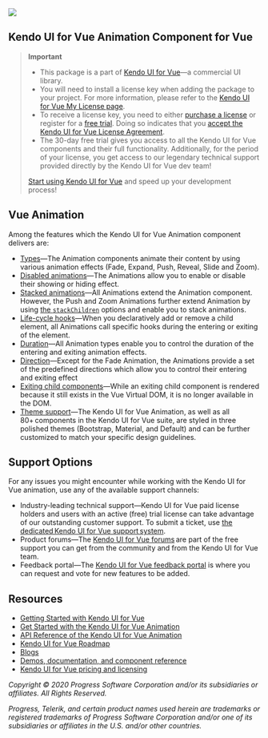 <a href="https://www.telerik.com/kendo-vue-ui/?utm_medium=referral&utm_source=npm&utm_campaign=kendo-ui-vue-trial-npm-animation&utm_content=banner" target="_blank">
<img src="https://www.telerik.com/kendo-vue-ui/npm-banner.svg">
</a>


## Kendo UI for Vue Animation Component for Vue	

> **Important**
> * This package is а part of [Kendo UI for Vue](https://www.telerik.com/kendo-vue-ui/?utm_medium=referral&utm_source=npm&utm_campaign=kendo-ui-vue-trial-npm-animation)&mdash;a commercial UI library.
> * You will need to install a license key when adding the package to your project. For more information, please refer to the [Kendo UI for Vue My License page](https://www.telerik.com/kendo-vue-ui/my-license/?utm_medium=referral&utm_source=npm&utm_campaign=kendo-ui-vue-trial-npm-animation).
> * To receive a license key, you need to either [purchase a license](https://www.telerik.com/purchase/kendo-ui/?utm_medium=referral&utm_source=npm&utm_campaign=kendo-ui-vue-trial-npm-animation) or register for a [free trial](https://www.telerik.com/download-login-v2-kendo-vue-ui?utm_medium=referral&utm_source=npm&utm_campaign=kendo-ui-vue-trial-npm-animation). Doing so indicates that you [accept the Kendo UI for Vue License Agreement](https://www.telerik.com/purchase/license-agreement/kendo-ui?utm_medium=referral&utm_source=npm&utm_campaign=kendo-ui-vue-trial-npm-animation).
> * The 30-day free trial gives you access to all the Kendo UI for Vue components and their full functionality. Additionally, for the period of your license, you get access to our legendary technical support provided directly by the Kendo UI for Vue dev team!
>
> [Start using Kendo UI for Vue](https://www.telerik.com/download-login-v2-kendo-vue-ui?utm_medium=referral&utm_source=npm&utm_campaign=kendo-ui-vue-trial-npm-animation) and speed up your development process!

## Vue Animation	

Among the features which the Kendo UI for Vue Animation component delivers are:	

* [Types](https://www.telerik.com/kendo-vue-ui/components/animation/types/?utm_medium=referral&utm_source=npm&utm_campaign=kendo-ui-vue-trial-npm-animation)&mdash;The Animation components animate their content by using various animation effects (Fade, Expand, Push, Reveal, Slide and Zoom).	
* [Disabled animations](https://www.telerik.com/kendo-vue-ui/components/animation/disabled-state/?utm_medium=referral&utm_source=npm&utm_campaign=kendo-ui-vue-trial-npm-animation)&mdash;The Animations allow you to enable or disable their showing or hiding effect.	
* [Stacked animations](https://www.telerik.com/kendo-vue-ui/components/animation/stacked/?utm_medium=referral&utm_source=npm&utm_campaign=kendo-ui-vue-trial-npm-animation)&mdash;All Animations extend the Animation component. However, the Push and Zoom Animations further extend Animation by using [the `stackChildren`](https://www.telerik.com/kendo-vue-ui/components/animation/api/PushProps/#toc-stackchildren/?utm_medium=referral&utm_source=npm&utm_campaign=kendo-ui-vue-trial-npm-animation) options and enable you to stack animations.	
* [Life-cycle hooks](https://www.telerik.com/kendo-vue-ui/components/animation/hooks/?utm_medium=referral&utm_source=npm&utm_campaign=kendo-ui-vue-trial-npm-animation)&mdash;When you declaratively add or remove a child element, all Animations call specific hooks during the entering or exiting of the element.	
* [Duration](https://www.telerik.com/kendo-vue-ui/components/animation/duration/?utm_medium=referral&utm_source=npm&utm_campaign=kendo-ui-vue-trial-npm-animation)&mdash;All Animation types enable you to control the duration of the entering and exiting animation effects.	
* [Direction](https://www.telerik.com/kendo-vue-ui/components/animation/direction/?utm_medium=referral&utm_source=npm&utm_campaign=kendo-ui-vue-trial-npm-animation)&mdash;Except for the Fade Animation, the Animations provide a set of the predefined directions which allow you to control their entering and exiting effect	
* [Exiting child components](https://www.telerik.com/kendo-vue-ui/components/animation/exiting-components/?utm_medium=referral&utm_source=npm&utm_campaign=kendo-ui-vue-trial-npm-animation)&mdash;While an exiting child component is rendered because it still exists in the Vue Virtual DOM, it is no longer available in the DOM.	
* [Theme support](https://www.telerik.com/kendo-vue-ui/components/styling/?utm_medium=referral&utm_source=npm&utm_campaign=kendo-ui-vue-trial-npm-animation)&mdash;The Kendo UI for Vue Animation, as well as all 80+ components in the Kendo UI for Vue suite, are styled in three polished themes (Bootstrap, Material, and Default) and can be further customized to match your specific design guidelines.	

## Support Options	

For any issues you might encounter while working with the Kendo UI for Vue animation, use any of the available support channels:	

* Industry-leading technical support&mdash;Kendo UI for Vue paid license holders and users with an active (free) trial license can take advantage of our outstanding customer support. To submit a ticket, use [the dedicated Kendo UI for Vue support system](https://www.telerik.com/account/support-tickets?utm_medium=referral&utm_source=npm&utm_campaign=kendo-ui-vue-trial-npm-all).	
* Product forums&mdash;The [Kendo UI for Vue forums](https://www.telerik.com/forums/kendo-ui-vue?utm_medium=referral&utm_source=npm&utm_campaign=kendo-ui-vue-trial-npm-all) are part of the free support you can get from the community and from the Kendo UI for Vue team.	
* Feedback portal&mdash;The [Kendo UI for Vue feedback portal](https://feedback.telerik.com/kendo-vue-ui?utm_medium=referral&utm_source=npm&utm_campaign=kendo-ui-vue-trial-npm-all) is where you can request and vote for new features to be added.	

## Resources	

* [Getting Started with Kendo UI for Vue](https://www.telerik.com/kendo-vue-ui/getting-started/?utm_medium=referral&utm_source=npm&utm_campaign=kendo-ui-vue-trial-npm-animation)	
* [Get Started with the Kendo UI for Vue Аnimation](https://www.telerik.com/kendo-vue-ui/components/animation/?utm_medium=referral&utm_source=npm&utm_campaign=kendo-ui-vue-trial-npm-animation)	
* [API Reference of the Kendo UI for Vue Аnimation](https://www.telerik.com/kendo-vue-ui/components/animation/api/АnimationProps/?utm_medium=referral&utm_source=npm&utm_campaign=kendo-ui-vue-trial-npm-animation)	
* [Kendo UI for Vue Roadmap](https://www.telerik.com/kendo-vue-ui/roadmap/?utm_medium=referral&utm_source=npm&utm_campaign=kendo-ui-vue-trial-npm-animation)	
* [Blogs](https://www.telerik.com/blogs/tag/vue?utm_medium=referral&utm_source=npm&utm_campaign=kendo-ui-vue-trial-npm-animation)	
* [Demos, documentation, and component reference](https://www.telerik.com/kendo-vue-ui/components/?utm_medium=referral&utm_source=npm&utm_campaign=kendo-ui-vue-trial-npm-animation)	
* [Kendo UI for Vue pricing and licensing](https://www.telerik.com/purchase/kendo-ui?utm_medium=referral&utm_source=npm&utm_campaign=kendo-ui-vue-trial-npm-animation)	

*Copyright © 2020 Progress Software Corporation and/or its subsidiaries or affiliates. All Rights Reserved.*	

*Progress, Telerik, and certain product names used herein are trademarks or registered trademarks of Progress Software Corporation and/or one of its subsidiaries or affiliates in the U.S. and/or other countries.*
